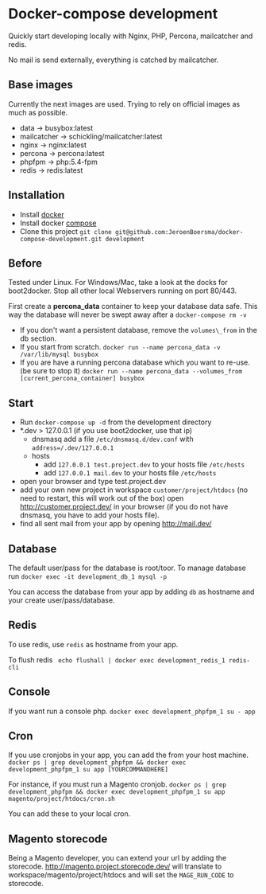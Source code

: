 
Docker-compose development
===

Quickly start developing locally with Nginx, PHP, Percona, mailcatcher and redis.

No mail is send externally, everything is catched by mailcatcher.


Base images
---

Currently the next images are used. Trying to rely on official images as much as possible.

- data -> busybox:latest
- mailcatcher -> schickling/mailcatcher:latest
- nginx -> nginx:latest
- percona -> percona:latest
- phpfpm -> php:5.4-fpm
- redis -> redis:latest


Installation
---

- Install [docker](https://docs.docker.com/)
- Install docker [compose](https://docs.docker.com/compose/install/)
- Clone this project 
  `git clone git@github.com:JeroenBoersma/docker-compose-development.git development`


Before
---

Tested under Linux. For Windows/Mac, take a look at the docks for boot2docker.
Stop all other local Webservers running on port 80/443.

First create a **percona\_data** container to keep your database data safe.
This way the database will never be swept away after a `docker-compose rm -v`

- If you don't want a persistent database, remove the `volumes\_from` in the db section.
- If you start from scratch.
  `docker run --name percona_data -v /var/lib/mysql busybox`
- If you are have a running percona database which you want to re-use. (be sure to stop it)
  `docker run --name percona_data --volumes_from [current_percona_container] busybox`

Start
---

- Run `docker-compose up -d` from the development directory
- \*.dev > 127.0.0.1 (if you use boot2docker, use that ip)
    - dnsmasq
      add a file `/etc/dnsmasq.d/dev.conf` with `address=/.dev/127.0.0.1`
    - hosts
        - add `127.0.0.1 test.project.dev` to your hosts file `/etc/hosts`
        - add `127.0.0.1 mail.dev` to your hosts file `/etc/hosts`
- open your browser and type test.project.dev
- add your own new project in workspace `customer/project/htdocs` (no need to restart, this will work out of the box)
  open http://customer.project.dev/ in your browser (if you do not have dnsmasq, you have to add your hosts file).
- find all sent mail from your app by opening http://mail.dev/


Database
---

The default user/pass for the database is root/toor.
To manage database run `docker exec -it development_db_1 mysql -p`

You can access the database from your app by adding `db` as hostname and your create user/pass/database.


Redis
---

To use redis, use `redis` as hostname from your app.

To flush redis ` echo flushall | docker exec development_redis_1 redis-cli`


Console
---

If you want run a console php.
`docker exec development_phpfpm_1 su - app`

Cron
---

If you use cronjobs in your app, you can add the from your host machine.
`docker ps | grep development_phpfpm && docker exec development_phpfpm_1 su app [YOURCOMMANDHERE]`

For instance, if you must run a Magento cronjob.
`docker ps | grep development_phpfpm && docker exec development_phpfpm_1 su app magento/project/htdocs/cron.sh`

You can add these to your local cron.


Magento storecode
---

Being a Magento developer, you can extend your url by adding the storecode.
http://magento.project.storecode.dev/ will translate to workspace/magento/project/htdocs 
and will set the `MAGE_RUN_CODE` to storecode.

